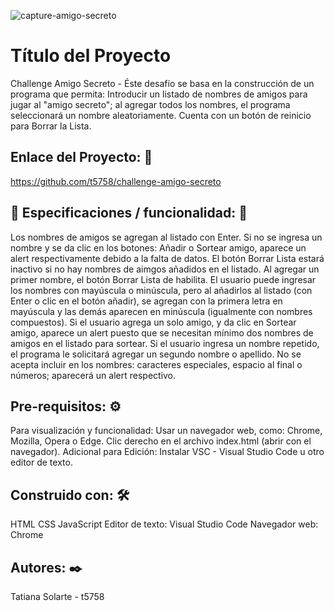 
![capture-amigo-secreto](https://github.com/user-attachments/assets/cf12eed6-f654-4a31-924c-bab22ecc7867)


# Título del Proyecto #
Challenge Amigo Secreto - Éste desafío se basa en la construcción de un programa que permita: 
Introducir un listado de nombres de amigos para jugar al "amigo secreto"; al agregar todos los nombres, el programa seleccionará un nombre aleatoriamente. Cuenta con un botón de reinicio para Borrar la Lista.

## Enlace del Proyecto: 🚀 ##
https://github.com/t5758/challenge-amigo-secreto

## 📖 Especificaciones / funcionalidad: 🚀 ##
Los nombres de amigos se agregan al listado con Enter.
Si no se ingresa un nombre y se da clic en los botones: Añadir o Sortear amigo, aparece un alert respectivamente debido a la falta de datos. 
El botón Borrar Lista estará inactivo si no hay nombres de aimgos añadidos en el listado.
Al agregar un primer nombre, el botón Borrar Lista de habilita.
El usuario puede ingresar los nombres con mayúscula o minúscula, pero al añadirlos al listado (con Enter o clic en el botón añadir), se agregan con la primera letra en mayúscula y las demás aparecen en minúscula (igualmente con nombres compuestos).
Si el usuario agrega un solo amigo, y da clic en Sortear amigo, aparece un alert puesto que se necesitan mínimo dos nombres de amigos en el listado para sortear.
Si el usuario ingresa un nombre repetido, el programa le solicitará agregar un segundo nombre o apellido.
No se acepta incluir en los nombres: caracteres especiales, espacio al final o números; aparecerá un alert respectivo.

## Pre-requisitos: ⚙️ ##
Para visualización y funcionalidad: Usar un navegador web, como: Chrome, Mozilla, Opera o Edge. Clic derecho en el archivo index.html (abrir con el navegador).
Adicional para Edición: Instalar VSC - Visual Studio Code u otro editor de texto.

## Construido con: 🛠️ ##
HTML
CSS
JavaScript
Editor de texto: Visual Studio Code
Navegador web: Chrome

## Autores: ✒️ ##
Tatiana Solarte - t5758



